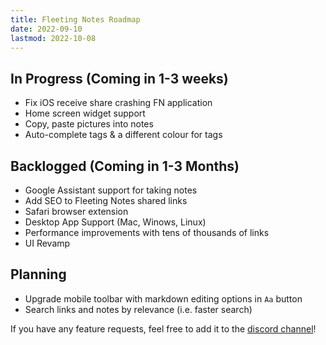 ```yaml
---
title: Fleeting Notes Roadmap
date: 2022-09-10
lastmod: 2022-10-08
---
```

## In Progress (Coming in 1-3 weeks)
- Fix iOS receive share crashing FN application
- Home screen widget support
- Copy, paste pictures into notes
- Auto-complete tags & a different colour for tags

## Backlogged (Coming in 1-3 Months)
- Google Assistant support for taking notes
- Add SEO to Fleeting Notes shared links
- Safari browser extension
- Desktop App Support (Mac, Winows, Linux)
- Performance improvements with tens of thousands of links
- UI Revamp

## Planning
- Upgrade mobile toolbar with markdown editing options in `Aa` button
- Search links and notes by relevance (i.e. faster search)

If you have any feature requests, feel free to add it to the [discord channel](https://discord.gg/xrj6yuGNmx)!